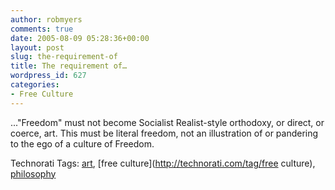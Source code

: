 ```yaml
---
author: robmyers
comments: true
date: 2005-08-09 05:28:36+00:00
layout: post
slug: the-requirement-of
title: The requirement of…
wordpress_id: 627
categories:
- Free Culture
---
```


  
..."Freedom" must not become Socialist Realist-style orthodoxy, or direct, or coerce, art. This must be literal freedom, not an illustration of or pandering to the ego of a culture of Freedom.  


  


Technorati Tags: [art](http://technorati.com/tag/art), [free culture](http://technorati.com/tag/free culture), [philosophy](http://technorati.com/tag/philosophy)

  


